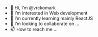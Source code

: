 - 👋 Hi, I’m @vrckomark
- 👀 I’m interested in Web development
- 🌱 I’m currently learning mainly ReactJS
- 💞️ I’m looking to collaborate on ...
- 📫 How to reach me ...

<!---
vrckomark/vrckomark is a ✨ special ✨ repository because its `README.md` (this file) appears on your GitHub profile.
You can click the Preview link to take a look at your changes.
--->
